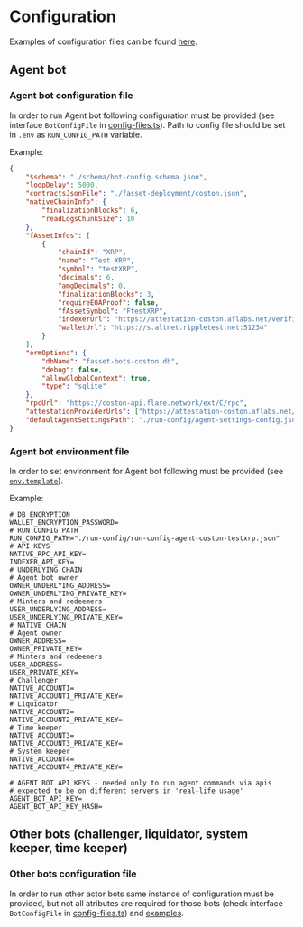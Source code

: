 # Configuration

Examples of configuration files can be found [here](../run-config/).

## Agent bot

### Agent bot configuration file

In order to run Agent bot following configuration must be provided (see interface `BotConfigFile` in [config-files.ts](../src/config/config-files.ts)). Path to config file should be set in `.env` as `RUN_CONFIG_PATH` variable.

Example:

```json
{
    "$schema": "./schema/bot-config.schema.json",
    "loopDelay": 5000,
    "contractsJsonFile": "./fasset-deployment/coston.json",
    "nativeChainInfo": {
        "finalizationBlocks": 6,
        "readLogsChunkSize": 10
    },
    "fAssetInfos": [
        {
            "chainId": "XRP",
            "name": "Test XRP",
            "symbol": "testXRP",
            "decimals": 6,
            "amgDecimals": 0,
            "finalizationBlocks": 3,
            "requireEOAProof": false,
            "fAssetSymbol": "FtestXRP",
            "indexerUrl": "https://attestation-coston.aflabs.net/verifier/xrp",
            "walletUrl": "https://s.altnet.rippletest.net:51234"
        }
    ],
    "ormOptions": {
        "dbName": "fasset-bots-coston.db",
        "debug": false,
        "allowGlobalContext": true,
        "type": "sqlite"
    },
    "rpcUrl": "https://coston-api.flare.network/ext/C/rpc",
    "attestationProviderUrls": ["https://attestation-coston.aflabs.net/attestation-client"],
    "defaultAgentSettingsPath": "./run-config/agent-settings-config.json"
}
```

### Agent bot environment file

In order to set environment for Agent bot following must be provided (see [`env.template`](../.env.template)).

Example:

```env
# DB ENCRYPTION
WALLET_ENCRYPTION_PASSWORD=
# RUN CONFIG PATH
RUN_CONFIG_PATH="./run-config/run-config-agent-coston-testxrp.json"
# API KEYS
NATIVE_RPC_API_KEY=
INDEXER_API_KEY=
# UNDERLYING CHAIN
# Agent bot owner
OWNER_UNDERLYING_ADDRESS=
OWNER_UNDERLYING_PRIVATE_KEY=
# Minters and redeemers
USER_UNDERLYING_ADDRESS=
USER_UNDERLYING_PRIVATE_KEY=
# NATIVE CHAIN
# Agent owner
OWNER_ADDRESS=
OWNER_PRIVATE_KEY=
# Minters and redeemers
USER_ADDRESS=
USER_PRIVATE_KEY=
# Challenger
NATIVE_ACCOUNT1=
NATIVE_ACCOUNT1_PRIVATE_KEY=
# Liquidator
NATIVE_ACCOUNT2=
NATIVE_ACCOUNT2_PRIVATE_KEY=
# Time keeper
NATIVE_ACCOUNT3=
NATIVE_ACCOUNT3_PRIVATE_KEY=
# System keeper
NATIVE_ACCOUNT4=
NATIVE_ACCOUNT4_PRIVATE_KEY=

# AGENT BOT API KEYS - needed only to run agent commands via apis
# expected to be on different servers in 'real-life usage'
AGENT_BOT_API_KEY=
AGENT_BOT_API_KEY_HASH=
```

## Other bots (challenger, liquidator, system keeper, time keeper)

### Other bots configuration file

In order to run other actor bots same instance of configuration must be provided, but not all atributes are required for those bots (check interface `BotConfigFile` in [config-files.ts](../src/config/config-files.ts)) and [examples](../run-config/).
